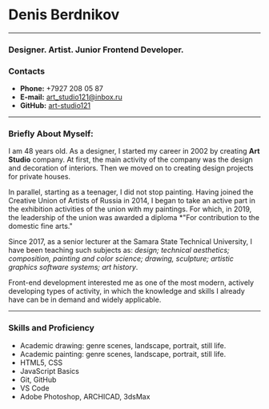 # Denis Berdnikov
----
###  Designer.  Artist.  Junior Frontend Developer.
### Contacts
* __Phone:__ +7927 208 05 87
* __E-mail:__ art_studio121@inbox.ru
* __GitHub:__ [art-studio121](https://github.com/art-studio121)
----
### Briefly About Myself:
I am 48 years old. As a designer, I started my career in 2002 by creating __Art Studio__ company. At first, the main activity of the company was the design and decoration of interiors. Then we moved on to creating design projects for private houses.

In parallel, starting as a teenager, I did not stop painting. Having joined the Creative Union of Artists of Russia in 2014, I began to take an active part in the exhibition activities of the union with my paintings. For which, in 2019, the leadership of the union was awarded a diploma *"For contribution to the domestic fine arts."

Since 2017, as a senior lecturer at the Samara State Technical University, I have been teaching such subjects as: _design; technical aesthetics; composition, painting and color science; drawing, sculpture; artistic graphics software systems; art history_.

Front-end development interested me as one of the most modern, actively developing types of activity, in which the knowledge and skills I already have can be in demand and widely applicable.


----
### Skills and Proficiency
* Academic drawing:  genre scenes, landscape, portrait, still life.
* Academic painting:  genre scenes, landscape, portrait, still life.
* HTML5, CSS
* JavaScript Basics
* Git, GitHub
* VS Code
* Adobe Photoshop, ARCHICAD, 3dsMax
